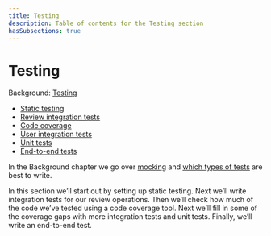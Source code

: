 ```yaml
---
title: Testing
description: Table of contents for the Testing section
hasSubsections: true
---
```


# Testing

Background: [Testing](../../background/testing.md)

* [Static testing](static-testing.md)
* [Review integration tests](review-integration-tests.md)
* [Code coverage](code-coverage.md)
* [User integration tests](user-integration-tests.md)
* [Unit tests](unit-tests.md)
* [End-to-end tests](end-to-end-tests.md)

In the Background chapter we go over [mocking](../../background/testing.md#mocking) and [which types of tests](../../background/testing.md#types-of-tests) are best to write. 

In this section we’ll start out by setting up static testing. Next we’ll write integration tests for our review operations. Then we’ll check how much of the code we’ve tested using a code coverage tool. Next we’ll fill in some of the coverage gaps with more integration tests and unit tests. Finally, we’ll write an end-to-end test.

